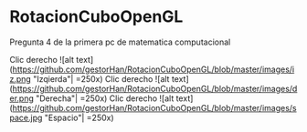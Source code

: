 # RotacionCuboOpenGL
Pregunta 4 de la primera pc de matematica computacional

Clic derecho
![alt text](https://github.com/gestorHan/RotacionCuboOpenGL/blob/master/images/iz.png "Izqierda"| =250x)
Clic derecho
![alt text](https://github.com/gestorHan/RotacionCuboOpenGL/blob/master/images/der.png "Derecha"| =250x)
Clic derecho
![alt text](https://github.com/gestorHan/RotacionCuboOpenGL/blob/master/images/space.jpg "Espacio"| =250x)
